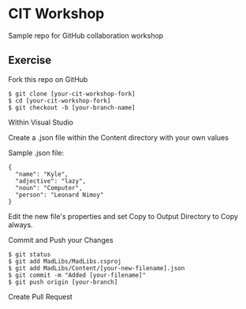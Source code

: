 # CIT Workshop

Sample repo for GitHub collaboration workshop

## Exercise

Fork this repo on GitHub

```
$ git clone [your-cit-workshop-fork]
$ cd [your-cit-workshop-fork]
$ git checkout -b [your-branch-name]
```

Within Visual Studio

Create a .json file within the Content directory with your own values

Sample .json file:

```
{
  "name": "Kyle",
  "adjective": "lazy",
  "noun": "Computer",
  "person": "Leonard Nimoy"
}

```

Edit the new file's properties and set Copy to Output Directory to Copy always.

Commit and Push your Changes

```
$ git status
$ git add MadLibs/MadLibs.csproj
$ git add MadLibs/Content/[your-new-filename].json
$ git commit -m "Added [your-filename]"
$ git push origin [your-branch]
```

Create Pull Request
